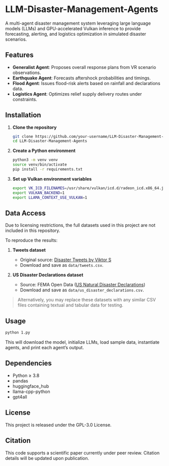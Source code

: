 # LLM-Disaster-Management-Agents

A multi-agent disaster management system leveraging large language models (LLMs) and GPU-accelerated Vulkan inference to provide forecasting, alerting, and logistics optimization in simulated disaster scenarios.

## Features

- **Generalist Agent**: Proposes overall response plans from VR scenario observations.  
- **Earthquake Agent**: Forecasts aftershock probabilities and timings.  
- **Flood Agent**: Issues flood-risk alerts based on rainfall and declarations data.  
- **Logistics Agent**: Optimizes relief supply delivery routes under constraints.

## Installation

1. **Clone the repository**  
   ```bash
   git clone https://github.com/your-username/LLM-Disaster-Management-Agents.git
   cd LLM-Disaster-Management-Agents
   ```

2. **Create a Python environment**

   ```bash
   python3 -m venv venv
   source venv/bin/activate
   pip install -r requirements.txt
   ```
3. **Set up Vulkan environment variables**

   ```bash
   export VK_ICD_FILENAMES=/usr/share/vulkan/icd.d/radeon_icd.x86_64.json
   export VULKAN_BACKEND=1
   export LLAMA_CONTEXT_USE_VULKAN=1
   ```

## Data Access

Due to licensing restrictions, the full datasets used in this project are not included in this repository.

To reproduce the results:

1. **Tweets dataset**  
   - Original source: [Disaster Tweets by Viktor S](https://www.kaggle.com/datasets/vstepanenko/disaster-tweets)  
   - Download and save as `data/tweets.csv`.

2. **US Disaster Declarations dataset**  
   - Source: FEMA Open Data ([US Natural Disaster Declarations](https://www.kaggle.com/datasets/headsortails/us-natural-disaster-declarations))  
   - Download and save as `data/us_disaster_declarations.csv`.

> Alternatively, you may replace these datasets with any similar CSV files containing textual and tabular data for testing.


## Usage

```bash
python 1.py
```

This will download the model, initialize LLMs, load sample data, instantiate agents, and print each agent’s output.

## Dependencies

* Python ≥ 3.8
* pandas
* huggingface\_hub
* llama-cpp-python
* gpt4all


## License

This project is released under the GPL-3.0 License.


## Citation

This code supports a scientific paper currently under peer review. Citation details will be updated upon publication.
